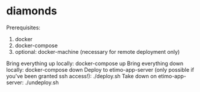 # diamonds

Prerequisites:
1. docker
2. docker-compose
3. optional: docker-machine (necessary for remote deployment only)

Bring everything up locally:
    docker-compose up
Bring everything down locally:
    docker-compose down
Deploy to etimo-app-server (only possible if you've been granted ssh access!):
    ./deploy.sh
Take down on etimo-app-server:
    ./undeploy.sh
    
